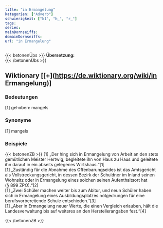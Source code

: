 ```yaml
---
title: "in Ermangelung"
kategorien: ["Adverb"]
schwierigkeit: ["k1", "h_", "r_"]
tags:
series:
mainDornseiffs:
domainDornseiffs:
url: "in Ermangelung"
---
```


{{< betonenÜbs >}}
**Übersetzung:**  
{{< /betonenÜbs >}}

## Wiktionary [[+](https://de.wiktionary.org/wiki/in Ermangelung)]

### Bedeutungen
[1] gehoben: mangels  

### Synonyme
[1] mangels  

### Beispiele
{{< betonenZB >}}
[1] „Der hing sich in Ermangelung von Arbeit an den stets gemütlichen Meister Hertwig, begleitete ihn von Haus zu Haus und geleitete ihn darauf in ein abseits gelegenes Wirtshaus.“[1]  
[1] „Zuständig für die Abnahme des Offenbarungseides ist das Amtsgericht als Vollstreckungsgericht, in dessen Bezirk der Schuldner im Inland seinen Wohnsitz oder in Ermangelung eines solchen seinen Aufenthaltsort hat (§ 899 ZPO).“[2]  
[1] „Zwei Schüler machen weiter bis zum Abitur, und neun Schüler haben sich in Ermangelung eines Ausbildungsplatzes notgedrungen für eine berufsvorbereitende Schule entschieden.“[3]  
[1] „Aber in Ermangelung neuer Werte, die einen Vergleich erlauben, hält die Landesverwaltung bis auf weiteres an den Herstellerangaben fest.“[4]  

{{< /betonenZB >}}


